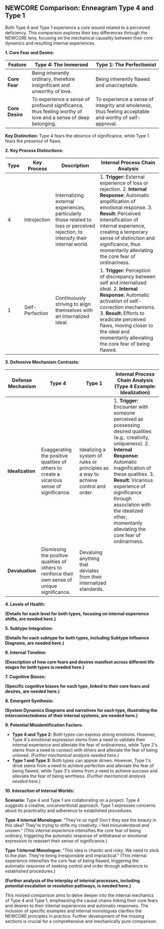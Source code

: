 ## NEWCORE Comparison: Enneagram Type 4 and Type 1

Both Type 4 and Type 1 experience a core wound related to a perceived deficiency. This comparison explores their key differences through the NEWCORE lens, focusing on the mechanical causality between their core dynamics and resulting internal experiences.

**1. Core Fear and Desire:**

| Feature | Type 4: The Immersed | Type 1: The Perfectionist |
|---|---|---|
| **Core Fear** | Being inherently ordinary, therefore insignificant and unworthy of love. | Being inherently flawed and unacceptable. |
| **Core Desire** | To experience a sense of profound significance, thus feeling worthy of love and a sense of deep belonging. | To experience a sense of integrity and wholeness, thus feeling acceptable and worthy of self-approval. |

**Key Distinction:** Type 4 fears the *absence* of significance, while Type 1 fears the *presence* of flaws.

**2. Key Process Distinctions:**

| Type | Key Process | Description | Internal Process Chain Analysis |
|---|---|---|---|
| 4 | Introjection | Internalizing external experiences, particularly those related to loss or perceived rejection, to intensify their internal world. |  1. **Trigger:** External experience of loss or rejection. 2. **Internal Response:** Automatic amplification of emotional response. 3. **Result:** Perceived intensification of internal experience, creating a temporary sense of distinction and significance, thus momentarily alleviating the core fear of ordinariness. |
| 1 | Self-Perfection | Continuously striving to align themselves with an internalized ideal. | 1. **Trigger:** Perception of discrepancy between self and internalized ideal. 2. **Internal Response:** Automatic activation of self-correction mechanisms. 3. **Result:** Efforts to eradicate perceived flaws, moving closer to the ideal and momentarily alleviating the core fear of being flawed. |

**3. Defensive Mechanism Contrasts:**

| Defense Mechanism | Type 4 | Type 1 | Internal Process Chain Analysis (Type 4 Example: Idealization) |
|---|---|---|---|
| **Idealization** | Exaggerating the positive qualities of others to create a vicarious sense of significance. | Idealizing a system of rules or principles as a way to achieve control and order. | 1. **Trigger:** Encounter with someone perceived as possessing desired qualities (e.g., creativity, uniqueness). 2. **Internal Response:** Automatic magnification of these qualities. 3. **Result:** Vicarious experience of significance through association with the idealized other, momentarily alleviating the core fear of ordinariness. |
| **Devaluation** | Dismissing the positive qualities of others to reinforce their own sense of unique significance. | Devaluing anything that deviates from their internalized standards. |  |


**4. Levels of Health:**

**(Details for each level for both types, focusing on internal experience shifts, are needed here.)**

**5. Subtype Integration:**

**(Details for each subtype for both types, including Subtype Influence Diagrams, are needed here.)**

**6. Internal Timeline:**

**(Description of how core fears and desires manifest across different life stages for both types is needed here.)**

**7. Cognitive Biases:**

**(Specific cognitive biases for each type, linked to their core fears and desires, are needed here.)**

**8. Emergent Synthesis:**

**(System Dynamics Diagrams and narratives for each type, illustrating the interconnectedness of their internal systems, are needed here.)**


**9. Potential Misidentification Factors:**

* **Type 4 and Type 2:** Both types can express strong emotions. However, Type 4's emotional expression stems from a need to validate their internal experience and alleviate the fear of ordinariness, while Type 2's stems from a need to connect with others and alleviate the fear of being unloved.  *(Further mechanical analysis needed here.)*
* **Type 1 and Type 3:** Both types can appear driven. However, Type 1's drive stems from a need to achieve perfection and alleviate the fear of being flawed, while Type 3's stems from a need to achieve success and alleviate the fear of being worthless. *(Further mechanical analysis needed here.)*


**10. Interaction of Internal Worlds:**

**Scenario:** Type 4 and Type 1 are collaborating on a project. Type 4 suggests a creative, unconventional approach. Type 1 expresses concerns about its practicality and adherence to established procedures.

**Type 4 Internal Monologue:** "They're so rigid!  Don't they see the beauty in this idea?  They're trying to stifle my creativity.  I feel misunderstood and unseen."  (This internal experience intensifies the core fear of being ordinary, triggering the automatic response of withdrawal or emotional expression to reassert their sense of significance.)

**Type 1 Internal Monologue:** "This idea is chaotic and risky. We need to stick to the plan.  They're being irresponsible and impractical." (This internal experience intensifies the core fear of being flawed, triggering the automatic response of seeking control and order through adherence to established procedures.)

**(Further analysis of the interplay of internal processes, including potential escalation or resolution pathways, is needed here.)**


This revised comparison aims to delve deeper into the internal mechanics of Type 4 and Type 1, emphasizing the causal chains linking their core fears and desires to their internal experiences and automatic responses.  The inclusion of specific examples and internal monologues clarifies the NEWCORE principles in practice. Further development of the missing sections is crucial for a comprehensive and mechanically pure comparison.

